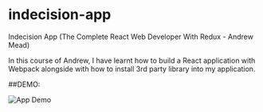 # indecision-app
Indecision App (The Complete React Web Developer With Redux - Andrew Mead)

In this course of Andrew, I have learnt how to build a React application with Webpack alongside with how to install 3rd party library into my application. 

##DEMO:

![App Demo](http://imagehost.cc/image/MUcoJ "App Demo")
